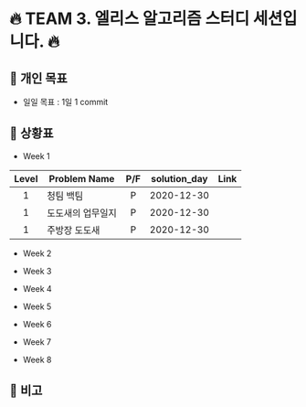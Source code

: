 # 🔥 TEAM 3. 엘리스 알고리즘  스터디 세션입니다. 🔥

## 📢 개인 목표

+ 일일 목표 : 1일 1 commit

## 📢 상황표
+ Week 1

| Level | Problem Name | P/F | solution_day | Link |
| :---: | --- | :---: | :---: | :---: |
| 1 | 청팀 백팀 | P | 2020-12-30 | |
| 1 | 도도새의 업무일지 | P | 2020-12-30 | |
| 1 | 주방장 도도새 | P | 2020-12-30 | |

+ Week 2


+ Week 3


+ Week 4


+ Week 5


+ Week 6


+ Week 7


+ Week 8


## 📢 비고
